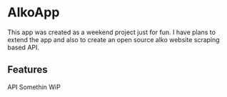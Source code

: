 # AlkoApp
This app was created as a weekend project just for fun. I have plans to extend the app and also to create an open source alko website scraping based API. 

## Features
API
Somethin
WiP
